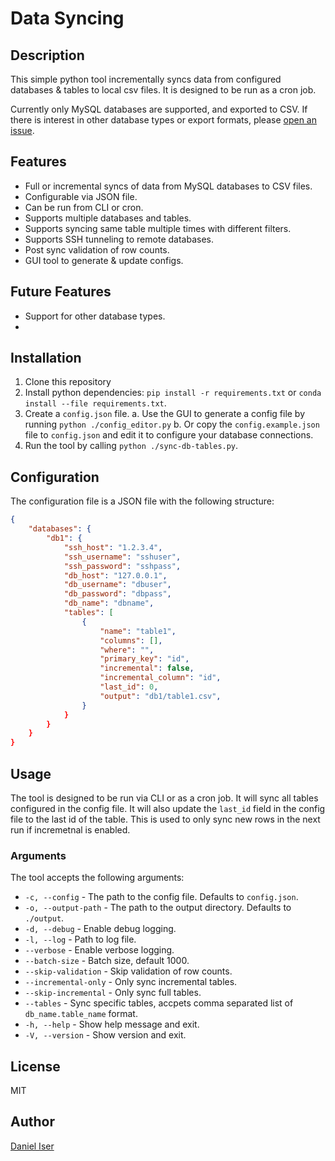 # Data Syncing

## Description

This simple python tool incrementally syncs data from configured databases & tables to local csv files. It is designed to be run as a cron job.

Currently only MySQL databases are supported, and exported to CSV. If there is interest in other database types or export formats, please [open an issue](https://github.com/danieliser/py-sql-to-csv/issues).

## Features

* Full or incremental syncs of data from MySQL databases to CSV files.
* Configurable via JSON file.
* Can be run from CLI or cron.
* Supports multiple databases and tables.
* Supports syncing same table multiple times with different filters.
* Supports SSH tunneling to remote databases.
* Post sync validation of row counts.
* GUI tool to generate & update configs.

## Future Features

* Support for other database types.
*

## Installation

1. Clone this repository
2. Install python dependencies: `pip install -r requirements.txt` or `conda install --file requirements.txt`.
3. Create a `config.json` file.
   a. Use the GUI to generate a config file by running `python ./config_editor.py`
   b. Or copy the `config.example.json` file to `config.json` and edit it to configure your database connections.
4. Run the tool by calling  `python ./sync-db-tables.py`.

## Configuration

The configuration file is a JSON file with the following structure:

```json
{
    "databases": {
        "db1": {
            "ssh_host": "1.2.3.4",
            "ssh_username": "sshuser",
            "ssh_password": "sshpass",
            "db_host": "127.0.0.1",
            "db_username": "dbuser",
            "db_password": "dbpass",
            "db_name": "dbname",
            "tables": [
                {
                    "name": "table1",
                    "columns": [],
                    "where": "",
                    "primary_key": "id",
                    "incremental": false,
                    "incremental_column": "id",
                    "last_id": 0,
                    "output": "db1/table1.csv",
                }
            }
        }
    }
}
```

## Usage

The tool is designed to be run via CLI or as a cron job. It will sync all tables configured in the config file. It will also update the `last_id` field in the config file to the last id of the table. This is used to only sync new rows in the next run if incremetnal is enabled.

### Arguments

The tool accepts the following arguments:

* `-c, --config` - The path to the config file. Defaults to `config.json`.
* `-o, --output-path` - The path to the output directory. Defaults to `./output`.
* `-d, --debug` - Enable debug logging.
* `-l, --log` - Path to log file.
* `--verbose` - Enable verbose logging.
* `--batch-size` - Batch size, default 1000.
* `--skip-validation` - Skip validation of row counts.
* `--incremental-only` - Only sync incremental tables.
* `--skip-incremental` - Only sync full tables.
* `--tables` - Sync specific tables, accpets comma separated list of `db_name.table_name` format.
* `-h, --help` - Show help message and exit.
* `-V, --version` - Show version and exit.

## License

MIT

## Author

[Daniel Iser](https://github.com/danieliser)
